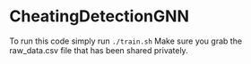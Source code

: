 # CheatingDetectionGNN

To run this code simply run `./train.sh`
Make sure you grab the raw_data.csv file that has been shared privately.
